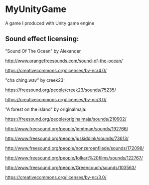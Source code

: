 # MyUnityGame
A game I produced with Unity game engine

## Sound effect licensing:

"Sound Of The Ocean" by Alexander

http://www.orangefreesounds.com/sound-of-the-ocean/

https://creativecommons.org/licenses/by-nc/4.0/


"cha ching.wav" by creek23:

https://freesound.org/people/creek23/sounds/75235/

https://creativecommons.org/licenses/by-nc/3.0/

"A forest on the island" by originalmaja:

https://freesound.org/people/originalmaja/sounds/210902/

http://www.freesound.org/people/jemtman/sounds/192766/

http://www.freesound.org/people/juskiddink/sounds/73613/

http://www.freesound.org/people/nonzeroenfilade/sounds/172098/

http://www.freesound.org/people/folkart%20films/sounds/122767/

http://www.freesound.org/people/Greencouch/sounds/103563/

https://creativecommons.org/licenses/by-nc/3.0/
